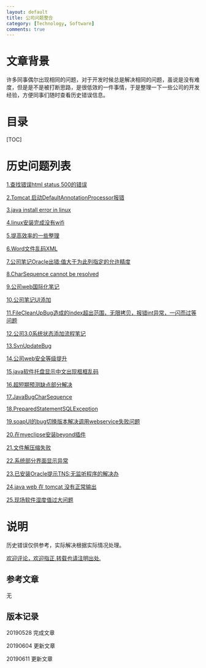 ```yaml
---
layout: default
title: 公司问题整合
category: [Technology, Software]
comments: true
---
```


# 文章背景
许多同事偶尔出现相同的问题，对于开发时候总是解决相同的问题，虽说是没有难度，但是是不是被打断思路，是很低效的一件事情，于是整理一下一些公司的开发经验，方便同事们随时查看历史错误信息。










# 目录

[TOC]









# 历史问题列表

[1.查找错误html status 500的错误 ](https://wangkun19930608.github.io/technology/tomcat/2018/01/23/company-HTTP-Status-500/)

[2.Tomcat 启动DefaultAnnotationProcessor报错](https://wangkun19930608.github.io/technology/tomcat/2018/01/30/company-Tomcat-DefaultAnnotationProcessor/)

[3.java install error in linux ](https://wangkun19930608.github.io/technology/bug/2018/04/02/company-rpm-is-not-found/)

[4.linux安装完成没有wifi](https://wangkun19930608.github.io/technology/os/2018/04/03/company-linux-have-no-wifi/)

[5.提高效率的一些整理](https://wangkun19930608.github.io/culture/idea/2018/04/23/efficient/)

[6.Word文件乱码XML](https://wangkun19930608.github.io/technology/code/2018/05/10/wordxml/)

[7.公司笔记Oracle出错:值大于为此列指定的允许精度](https://wangkun19930608.github.io/technology/bug/2018/05/21/company-bug-oracle/)

[8.CharSequence cannot be resolved](https://wangkun19930608.github.io/technology/bug/2018/05/28/company-bug-charsequence/)

[9.公司web国际化笔记](https://wangkun19930608.github.io/technology/i18n/2018/06/27/company-i18n/)

[10.公司笔记UI添加](https://wangkun19930608.github.io/technology/java/2018/07/16/company-addui/ )

[11.FileCleanUpBug造成的index超出范围，无限拷贝，报错int异常，一闪而过等问题](https://wangkun19930608.github.io/technology/bug/2018/07/18/company-bug-filecleanup/ )

[12.公司3.0系统状态添加流程笔记](https://wangkun19930608.github.io/technonlogy/java/2018/07/23/company-addstate/ )

[13.SvnUpdateBug ](https://wangkun19930608.github.io/Technology/bug/2018/08/09/company-bug-svnupdate/ )

[14.公司web安全等级提升](https://wangkun19930608.github.io/technology/xss/2018/08/11/company-xss/ )

[15.java软件托盘显示中文出现框框乱码](https://wangkun19930608.github.io/technology/bug/2018/10/18/java-menuitem/ )

[16.超短期预测缺点部分解决](https://wangkun19930608.github.io/technology/bug/2018/10/23/company-ultra/ )

[17.JavaBugCharSequence](https://wangkun19930608.github.io/technology/bug/2019/01/10/java-bug/ )

[18.PreparedStatementSQLException](https://wangkun19930608.github.io/technology/bug/2019/03/01/java-preparedstatement/ )

[19.soapUI的bug切换版本解决调用webservice失败问题](https://wangkun19930608.github.io/technology/bug/2019/03/19/java-bug/ )

[20.在myeclipse安装beyond插件](https://wangkun19930608.github.io/technology/software/2019/05/21/beyond-plug/ )

[21.文件解压缩失败](https://wangkun19930608.github.io/technology/software/2019/05/24/zip-error/ )

[22.系统部分界面显示异常](https://wangkun19930608.github.io/Technology/bug/2019/06/04/company-some-pages-error/)

[23.已安装Oracle提示TNS:无监听程序的解决办](https://wangkun19930608.github.io/technology/oracle/2019/06/05/company-oracle-error/)

[24.java web 在 tomcat 没有正常输出](https://wangkun19930608.github.io/technology/bug/2019/06/06/java-nolog/ )

[25.现场软件湿度值过大问题](https://wangkun19930608.github.io/technology/web/2019/06/11/company-web-humid/ )



# 说明

历史错误仅供参考，实际解决根据实际情况处理。

[欢迎评论，欢迎指正,转载也请注明出处.](https://wangkun19930608.github.io/technology/software/2019/05/28/company-errors/ )

## 参考文章

无


## 版本记录

20190528 完成文章

20190604 更新文章

20190611 更新文章


